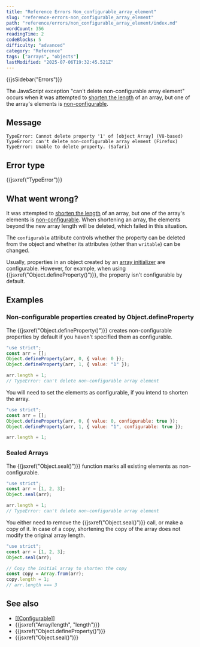 ```yaml
---
title: "Reference Errors Non_configurable_array_element"
slug: "reference-errors-non_configurable_array_element"
path: "reference/errors/non_configurable_array_element/index.md"
wordCount: 356
readingTime: 2
codeBlocks: 5
difficulty: "advanced"
category: "Reference"
tags: ["arrays", "objects"]
lastModified: "2025-07-06T19:32:45.521Z"
---
```



{{jsSidebar("Errors")}}

The JavaScript exception "can't delete non-configurable array element" occurs when it
was attempted to [shorten the length](/en-US/docs/Web/JavaScript/Reference/Global_Objects/Array/length#shortening_an_array)
of an array, but one of the array's elements is [non-configurable](/en-US/docs/Web/JavaScript/Guide/Data_structures#properties).

## Message

```plain
TypeError: Cannot delete property '1' of [object Array] (V8-based)
TypeError: can't delete non-configurable array element (Firefox)
TypeError: Unable to delete property. (Safari)
```

## Error type

{{jsxref("TypeError")}}

## What went wrong?

It was attempted to [shorten the length](/en-US/docs/Web/JavaScript/Reference/Global_Objects/Array/length#shortening_an_array)
of an array, but one of the array's elements is [non-configurable](/en-US/docs/Web/JavaScript/Guide/Data_structures#properties).
When shortening an array, the elements beyond the new array length will be deleted,
which failed in this situation.

The `configurable` attribute controls whether the property can be deleted
from the object and whether its attributes (other than `writable`) can be
changed.

Usually, properties in an object created by an [array initializer](/en-US/docs/Web/JavaScript/Guide/Grammar_and_types#array_literals) are configurable. However, for example, when using {{jsxref("Object.defineProperty()")}}, the property isn't configurable by default.

## Examples

### Non-configurable properties created by Object.defineProperty

The {{jsxref("Object.defineProperty()")}} creates non-configurable properties by
default if you haven't specified them as configurable.

```js example-bad
"use strict";
const arr = [];
Object.defineProperty(arr, 0, { value: 0 });
Object.defineProperty(arr, 1, { value: "1" });

arr.length = 1;
// TypeError: can't delete non-configurable array element
```

You will need to set the elements as configurable, if you intend to shorten the array.

```js example-good
"use strict";
const arr = [];
Object.defineProperty(arr, 0, { value: 0, configurable: true });
Object.defineProperty(arr, 1, { value: "1", configurable: true });

arr.length = 1;
```

### Sealed Arrays

The {{jsxref("Object.seal()")}} function marks all existing elements as
non-configurable.

```js example-bad
"use strict";
const arr = [1, 2, 3];
Object.seal(arr);

arr.length = 1;
// TypeError: can't delete non-configurable array element
```

You either need to remove the {{jsxref("Object.seal()")}} call, or make a copy of it.
In case of a copy, shortening the copy of the array does not modify the original array
length.

```js example-good
"use strict";
const arr = [1, 2, 3];
Object.seal(arr);

// Copy the initial array to shorten the copy
const copy = Array.from(arr);
copy.length = 1;
// arr.length === 3
```

## See also

- [\[\[Configurable\]\]](/en-US/docs/Web/JavaScript/Guide/Data_structures#properties)
- {{jsxref("Array/length", "length")}}
- {{jsxref("Object.defineProperty()")}}
- {{jsxref("Object.seal()")}}
